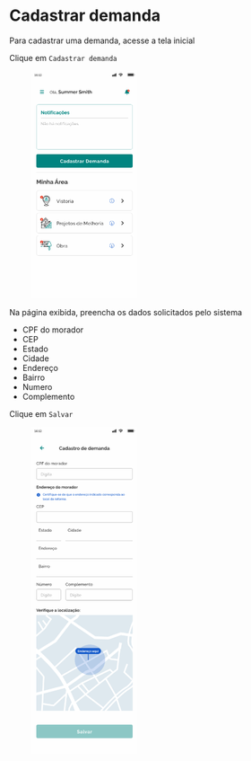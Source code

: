 # Cadastrar demanda

Para cadastrar uma demanda, acesse a tela inicial&#x20;

Clique em `Cadastrar demanda`

<figure><img src="../.gitbook/assets/INICIO.png" alt="" width="188"><figcaption></figcaption></figure>

Na página exibida, preencha os dados solicitados pelo sistema

* CPF do morador
* CEP
* Estado
* Cidade
* Endereço
* Bairro
* Numero
* Complemento

Clique em `Salvar`

<figure><img src="../.gitbook/assets/Cadastro de demanda.png" alt="" width="188"><figcaption></figcaption></figure>
